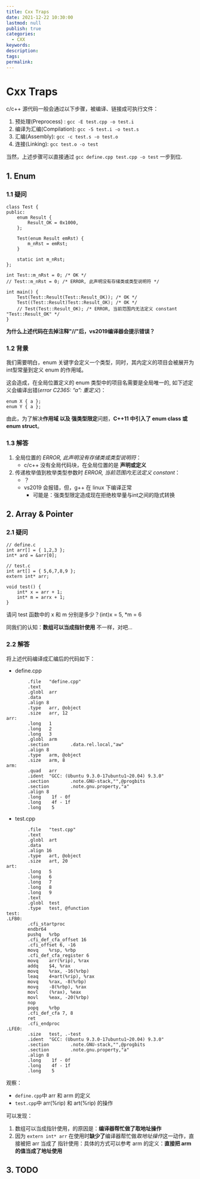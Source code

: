 ```yaml
---
title: Cxx Traps
date: 2021-12-22 10:30:00
lastmod: null
publish: true
categories: 
  - CXX
keywords: 
description:
tags: 
permalink:
---
```


# Cxx Traps
c/c++ 源代码一般会通过以下步骤，被编译、链接成可执行文件：
1. 预处理(Preprocess) : ``` gcc -E test.cpp -o test.i ```
2. 编译为汇编(Compilation): ``` gcc -S test.i -o test.s ```
3. 汇编(Assembly): ``` gcc -c test.s -o test.o ```
4. 连接(Linking): ``` gcc test.o -o test ```

当然，上述步骤可以直接通过 ``` gcc define.cpp test.cpp -o test ``` 一步到位.


## 1. Enum
### 1.1 疑问
```
class Test {
public:
    enum Result {
        Result_OK = 0x1000,
    };

    Test(enum Result emRst) {
        m_nRst = emRst;
    }

    static int m_nRst;
};

int Test::m_nRst = 0; /* OK */
// Test::m_nRst = 0; /* ERROR, 此声明没有存储类或类型说明符 */

int main() { 
    Test(Test::Result(Test::Result_OK)); /* OK */
    Test((Test::Result)Test::Result_OK); /* OK */
    // Test(Test::Result_OK); /* ERROR, 当前范围内无法定义 constant "Test::Result_OK" */
}
```

**为什么上述代码在去掉注释"//"后，vs2019编译器会提示错误？**

### 1.2 背景
我们需要明白，enum 关键字会定义一个类型，同时，其内定义的项目会被展开为int型常量到定义 enum 的作用域。

这会造成，在全局位置定义的 enum 类型中的项目名需要是全局唯一的, 如下述定义会编译出错(*error C2365: “a”: 重定义*)：
```
enum X { a };
enum Y { a };
```

由此，为了解决**作用域 以及 强类型限定**问题，**C++11 中引入了 enum class 或 enum struct**。

### 1.3 解答
1. 全局位置的 *ERROR, 此声明没有存储类或类型说明符*：
   + c/c++ 没有全局代码块，在全局位置的是 **声明或定义**
2. 传递枚举值到枚举类型参数时 *ERROR, 当前范围内无法定义 constant*：
   + ？
   + vs2019 会报错，但，g++ 在 linux 下编译正常
     - 可能是：强类型限定造成现在拒绝枚举量与int之间的隐式转换

## 2. Array & Pointer
### 2.1 疑问
```
// define.c
int arr[] = { 1,2,3 };
int* ard = &arr[0];

// test.c
int art[] = { 5,6,7,8,9 };
extern int* arr;

void test() {
    int* x = arr + 1;
    int* m = arrx + 1;
}
```

请问 test 函数中的 x 和 m 分别是多少？(int)x = 5, *m = 6

同我们的认知：**数组可以当成指针使用** 不一样，对吧...

### 2.2 解答
将上述代码编译成汇编后的代码如下：
- define.cpp
```
        .file   "define.cpp"
        .text
        .globl  arr
        .data
        .align 8
        .type   arr, @object
        .size   arr, 12
arr:
        .long   1
        .long   2
        .long   3
        .globl  arm
        .section        .data.rel.local,"aw"
        .align 8
        .type   arm, @object
        .size   arm, 8
arm:
        .quad   arr
        .ident  "GCC: (Ubuntu 9.3.0-17ubuntu1~20.04) 9.3.0"
        .section        .note.GNU-stack,"",@progbits
        .section        .note.gnu.property,"a"
        .align 8
        .long    1f - 0f
        .long    4f - 1f
        .long    5
```

- test.cpp
```
        .file   "test.cpp"
        .text
        .globl  art
        .data
        .align 16
        .type   art, @object
        .size   art, 20
art:
        .long   5
        .long   6
        .long   7
        .long   8
        .long   9
        .text
        .globl  test
        .type   test, @function
test:
.LFB0:
        .cfi_startproc
        endbr64
        pushq   %rbp
        .cfi_def_cfa_offset 16
        .cfi_offset 6, -16
        movq    %rsp, %rbp
        .cfi_def_cfa_register 6
        movq    arr(%rip), %rax
        addq    $4, %rax
        movq    %rax, -16(%rbp)
        leaq    4+art(%rip), %rax
        movq    %rax, -8(%rbp)
        movq    -8(%rbp), %rax
        movl    (%rax), %eax
        movl    %eax, -20(%rbp)
        nop
        popq    %rbp
        .cfi_def_cfa 7, 8
        ret
        .cfi_endproc
.LFE0:
        .size   test, .-test
        .ident  "GCC: (Ubuntu 9.3.0-17ubuntu1~20.04) 9.3.0"
        .section        .note.GNU-stack,"",@progbits
        .section        .note.gnu.property,"a"
        .align 8
        .long    1f - 0f
        .long    4f - 1f
        .long    5
```

观察：
- ```define.cpp```中 arr 和 arm 的定义
- ```test.cpp```中 arr(%rip) 和 art(%rip) 的操作

可以发现：
1. 数组可以当成指针使用，的原因是：**编译器帮忙做了取地址操作**
2. 因为 ```extern int* arr``` 在使用时**缺少了**编译器帮忙做*取地址操作*这一动作，直接被把 arr 当成了 指针使用：具体的方式可以参考 arm 的定义：**直接把 arm 的值当成了地址使用**

## 3. TODO